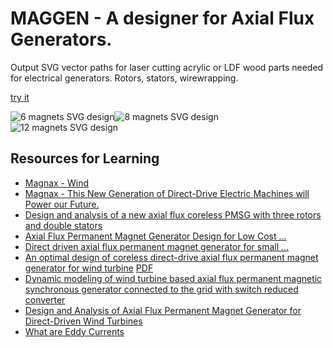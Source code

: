 # MAGGEN - A designer for Axial Flux Generators.
Output SVG vector paths for laser cutting acrylic or LDF wood parts needed for electrical generators.  Rotors, stators, wirewrapping.

[try it](http://htmlpreview.github.io/?https://raw.githubusercontent.com/subatomicglue/maggen/master/index.html)

![6 magnets SVG design](examples/6.svg "6 magnets SVG design")![8 magnets SVG design](examples/8.svg "8 magnets SVG design")![12 magnets SVG design](examples/12.svg "12 magnets SVG design")

## Resources for Learning

* [Magnax - Wind](https://www.magnax.com/wind)
* [Magnax - This New Generation of Direct-Drive Electric Machines will Power our Future.](https://www.magnax.com/magnax-blog/axial-flux-vs-radial-flux-for-direct-drive-generators)
* [Design and analysis of a new axial flux coreless PMSG with three rotors and double stators](https://www.sciencedirect.com/science/article/pii/S2211379716302819)
* [Axial Flux Permanent Magnet Generator Design for Low Cost ...](https://we.riseup.net/assets/233731/Axial+Flux+Permanent+Magnet+Generator+Design.pdf)
* [Direct driven axial flux permanent magnet generator for small ...](https://www.researchgate.net/publication/277148719_Direct_driven_axial_flux_permanent_magnet_generator_for_small-scale_wind_power_applications)
* [An optimal design of coreless direct-drive axial flux
permanent magnet generator for wind turbine](http://iopscience.iop.org/article/10.1088/1742-6596/439/1/012039) [PDF](http://iopscience.iop.org/article/10.1088/1742-6596/439/1/012039/pdf)
* [Dynamic modeling of wind turbine based axial flux permanent magnetic synchronous generator connected to the grid with switch reduced converter](https://www.sciencedirect.com/science/article/pii/S209044791500177X)
* [Design and Analysis of Axial Flux Permanent Magnet Generator for Direct-Driven Wind Turbines](https://www.iaras.org/iaras/journals/caijps/design-and-analysis-of-axial-flux-permanent-magnet-generator-for-direct-driven-wind-turbines)
* [What are Eddy Currents](https://www.magcraft.com/blog/what-are-eddy-currents)

